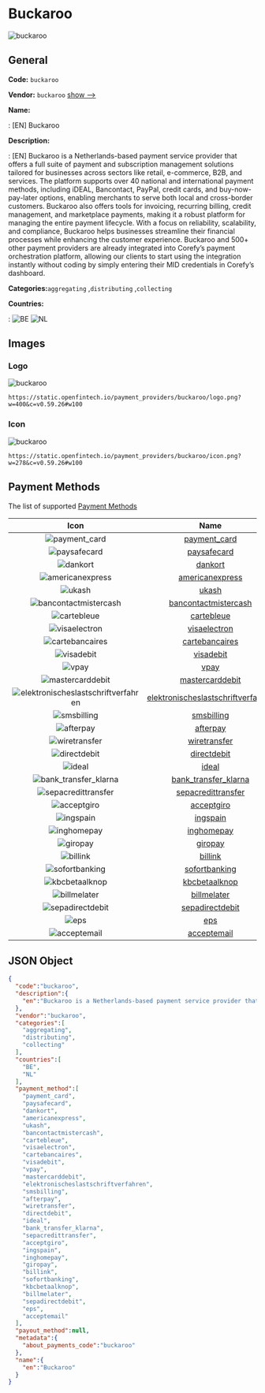 
# Buckaroo 
![buckaroo](https://static.openfintech.io/payment_providers/buckaroo/logo.png?w=400&c=v0.59.26#w100)  

## General 
 
**Code:** `buckaroo` 
 
**Vendor:** `buckaroo` [show -->](/vendors/buckaroo/) 
 
**Name:** 
 
:	[EN] Buckaroo 
 
**Description:** 
 
: [EN] Buckaroo is a Netherlands-based payment service provider that offers a full suite of payment and subscription management solutions tailored for businesses across sectors like retail, e-commerce, B2B, and services. The platform supports over 40 national and international payment methods, including iDEAL, Bancontact, PayPal, credit cards, and buy-now-pay-later options, enabling merchants to serve both local and cross-border customers. Buckaroo also offers tools for invoicing, recurring billing, credit management, and marketplace payments, making it a robust platform for managing the entire payment lifecycle. With a focus on reliability, scalability, and compliance, Buckaroo helps businesses streamline their financial processes while enhancing the customer experience. Buckaroo and 500+ other payment providers are already integrated into Corefy’s payment orchestration platform, allowing our clients to start using the integration instantly without coding by simply entering their MID credentials in Corefy’s dashboard. 
 
**Categories:**`aggregating` ,`distributing` ,`collecting` 
 
 
**Countries:** 
 
:	![BE](https://cdnjs.cloudflare.com/ajax/libs/flag-icon-css/3.3.0/flags/4x3/be.svg#w24) 	![NL](https://cdnjs.cloudflare.com/ajax/libs/flag-icon-css/3.3.0/flags/4x3/nl.svg#w24)  

## Images 

### Logo 
 
![buckaroo](https://static.openfintech.io/payment_providers/buckaroo/logo.png?w=400&c=v0.59.26#w100)  

```
https://static.openfintech.io/payment_providers/buckaroo/logo.png?w=400&c=v0.59.26#w100
```  

### Icon 
 
![buckaroo](https://static.openfintech.io/payment_providers/buckaroo/icon.png?w=278&c=v0.59.26#w100)  

```
https://static.openfintech.io/payment_providers/buckaroo/icon.png?w=278&c=v0.59.26#w100
```  

## Payment Methods 
 
The list of supported [Payment Methods](/payment-methods/) 

|Icon|Name|Code| 
|:---:|:---:|:---:| 
|![payment_card](https://static.openfintech.io/payment_methods/payment_card/icon.svg?w=278&c=v0.59.26#w100) |[payment_card](/payment-methods/payment_card/)|`payment_card`| 
|![paysafecard](https://static.openfintech.io/payment_methods/paysafecard/icon.svg?w=278&c=v0.59.26#w100) |[paysafecard](/payment-methods/paysafecard/)|`paysafecard`| 
|![dankort](https://static.openfintech.io/payment_methods/dankort/icon.png?w=278&c=v0.59.26#w100) |[dankort](/payment-methods/dankort/)|`dankort`| 
|![americanexpress](https://static.openfintech.io/payment_methods/americanexpress/icon.svg?w=278&c=v0.59.26#w100) |[americanexpress](/payment-methods/americanexpress/)|`americanexpress`| 
|![ukash](https://static.openfintech.io/payment_methods/ukash/icon.png?w=278&c=v0.59.26#w100) |[ukash](/payment-methods/ukash/)|`ukash`| 
|![bancontactmistercash](https://static.openfintech.io/payment_methods/bancontactmistercash/icon.png?w=278&c=v0.59.26#w100) |[bancontactmistercash](/payment-methods/bancontactmistercash/)|`bancontactmistercash`| 
|![cartebleue](https://static.openfintech.io/payment_methods/cartebleue/icon.png?w=278&c=v0.59.26#w100) |[cartebleue](/payment-methods/cartebleue/)|`cartebleue`| 
|![visaelectron](https://static.openfintech.io/payment_methods/visaelectron/icon.png?w=278&c=v0.59.26#w100) |[visaelectron](/payment-methods/visaelectron/)|`visaelectron`| 
|![cartebancaires](https://static.openfintech.io/payment_methods/cartebancaires/icon.png?w=278&c=v0.59.26#w100) |[cartebancaires](/payment-methods/cartebancaires/)|`cartebancaires`| 
|![visadebit](https://static.openfintech.io/payment_methods/visadebit/icon.png?w=278&c=v0.59.26#w100) |[visadebit](/payment-methods/visadebit/)|`visadebit`| 
|![vpay](https://static.openfintech.io/payment_methods/vpay/icon.png?w=278&c=v0.59.26#w100) |[vpay](/payment-methods/vpay/)|`vpay`| 
|![mastercarddebit](https://static.openfintech.io/payment_methods/mastercarddebit/icon.png?w=278&c=v0.59.26#w100) |[mastercarddebit](/payment-methods/mastercarddebit/)|`mastercarddebit`| 
|![elektronischeslastschriftverfahren](https://static.openfintech.io/payment_methods/elektronischeslastschriftverfahren/icon.png?w=278&c=v0.59.26#w100) |[elektronischeslastschriftverfahren](/payment-methods/elektronischeslastschriftverfahren/)|`elektronischeslastschriftverfahren`| 
|![smsbilling](https://static.openfintech.io/payment_methods/smsbilling/icon.png?w=278&c=v0.59.26#w100) |[smsbilling](/payment-methods/smsbilling/)|`smsbilling`| 
|![afterpay](https://static.openfintech.io/payment_methods/afterpay/icon.png?w=278&c=v0.59.26#w100) |[afterpay](/payment-methods/afterpay/)|`afterpay`| 
|![wiretransfer](https://static.openfintech.io/payment_methods/wiretransfer/icon.svg?w=278&c=v0.59.26#w100) |[wiretransfer](/payment-methods/wiretransfer/)|`wiretransfer`| 
|![directdebit](https://static.openfintech.io/payment_methods/directdebit/icon.png?w=278&c=v0.59.26#w100) |[directdebit](/payment-methods/directdebit/)|`directdebit`| 
|![ideal](https://static.openfintech.io/payment_methods/ideal/icon.svg?w=278&c=v0.59.26#w100) |[ideal](/payment-methods/ideal/)|`ideal`| 
|![bank_transfer_klarna](https://static.openfintech.io/payment_methods/bank_transfer_klarna/icon.svg?w=278&c=v0.59.26#w100) |[bank_transfer_klarna](/payment-methods/bank_transfer_klarna/)|`bank_transfer_klarna`| 
|![sepacredittransfer](https://static.openfintech.io/payment_methods/sepacredittransfer/icon.svg?w=278&c=v0.59.26#w100) |[sepacredittransfer](/payment-methods/sepacredittransfer/)|`sepacredittransfer`| 
|![acceptgiro](https://static.openfintech.io/payment_methods/acceptgiro/icon.png?w=278&c=v0.59.26#w100) |[acceptgiro](/payment-methods/acceptgiro/)|`acceptgiro`| 
|![ingspain](https://static.openfintech.io/payment_methods/ingspain/icon.png?w=278&c=v0.59.26#w100) |[ingspain](/payment-methods/ingspain/)|`ingspain`| 
|![inghomepay](https://static.openfintech.io/payment_methods/inghomepay/icon.png?w=278&c=v0.59.26#w100) |[inghomepay](/payment-methods/inghomepay/)|`inghomepay`| 
|![giropay](https://static.openfintech.io/payment_methods/giropay/icon.svg?w=278&c=v0.59.26#w100) |[giropay](/payment-methods/giropay/)|`giropay`| 
|![billink](https://static.openfintech.io/payment_methods/billink/icon.png?w=278&c=v0.59.26#w100) |[billink](/payment-methods/billink/)|`billink`| 
|![sofortbanking](https://static.openfintech.io/payment_methods/sofortbanking/icon.svg?w=278&c=v0.59.26#w100) |[sofortbanking](/payment-methods/sofortbanking/)|`sofortbanking`| 
|![kbcbetaalknop](https://static.openfintech.io/payment_methods/kbcbetaalknop/icon.png?w=278&c=v0.59.26#w100) |[kbcbetaalknop](/payment-methods/kbcbetaalknop/)|`kbcbetaalknop`| 
|![billmelater](https://static.openfintech.io/payment_methods/billmelater/icon.png?w=278&c=v0.59.26#w100) |[billmelater](/payment-methods/billmelater/)|`billmelater`| 
|![sepadirectdebit](https://static.openfintech.io/payment_methods/sepadirectdebit/icon.svg?w=278&c=v0.59.26#w100) |[sepadirectdebit](/payment-methods/sepadirectdebit/)|`sepadirectdebit`| 
|![eps](https://static.openfintech.io/payment_methods/eps/icon.png?w=278&c=v0.59.26#w100) |[eps](/payment-methods/eps/)|`eps`| 
|![acceptemail](https://static.openfintech.io/payment_methods/acceptemail/icon.png?w=278&c=v0.59.26#w100) |[acceptemail](/payment-methods/acceptemail/)|`acceptemail`| 
 

## JSON Object 

```json
{
  "code":"buckaroo",
  "description":{
    "en":"Buckaroo is a Netherlands-based payment service provider that offers a full suite of payment and subscription management solutions tailored for businesses across sectors like retail, e-commerce, B2B, and services. The platform supports over 40 national and international payment methods, including iDEAL, Bancontact, PayPal, credit cards, and buy-now-pay-later options, enabling merchants to serve both local and cross-border customers. Buckaroo also offers tools for invoicing, recurring billing, credit management, and marketplace payments, making it a robust platform for managing the entire payment lifecycle. With a focus on reliability, scalability, and compliance, Buckaroo helps businesses streamline their financial processes while enhancing the customer experience. Buckaroo and 500+ other payment providers are already integrated into Corefy\u2019s payment orchestration platform, allowing our clients to start using the integration instantly without coding by simply entering their MID credentials in Corefy\u2019s dashboard."
  },
  "vendor":"buckaroo",
  "categories":[
    "aggregating",
    "distributing",
    "collecting"
  ],
  "countries":[
    "BE",
    "NL"
  ],
  "payment_method":[
    "payment_card",
    "paysafecard",
    "dankort",
    "americanexpress",
    "ukash",
    "bancontactmistercash",
    "cartebleue",
    "visaelectron",
    "cartebancaires",
    "visadebit",
    "vpay",
    "mastercarddebit",
    "elektronischeslastschriftverfahren",
    "smsbilling",
    "afterpay",
    "wiretransfer",
    "directdebit",
    "ideal",
    "bank_transfer_klarna",
    "sepacredittransfer",
    "acceptgiro",
    "ingspain",
    "inghomepay",
    "giropay",
    "billink",
    "sofortbanking",
    "kbcbetaalknop",
    "billmelater",
    "sepadirectdebit",
    "eps",
    "acceptemail"
  ],
  "payout_method":null,
  "metadata":{
    "about_payments_code":"buckaroo"
  },
  "name":{
    "en":"Buckaroo"
  }
}
```  
